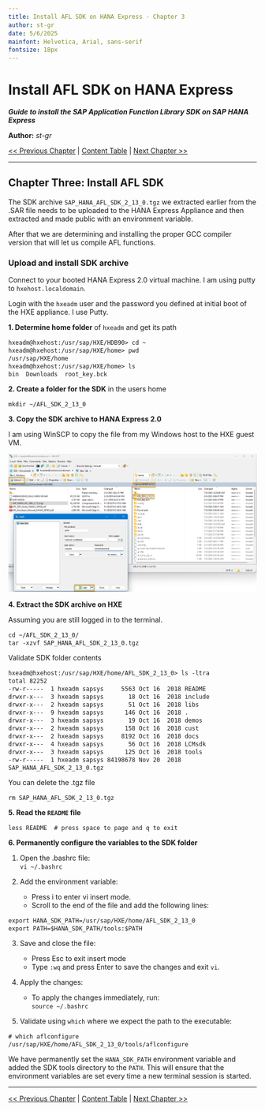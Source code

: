 ```yaml
---
title: Install AFL SDK on HANA Express - Chapter 3
author: st-gr
date: 5/6/2025
mainfont: Helvetica, Arial, sans-serif
fontsize: 18px
---
```


Install AFL SDK on HANA Express
===============================

***Guide to install the SAP Application Function Library SDK on SAP HANA Express***

**Author:** *st-gr*

[<< Previous Chapter](chapter-2-preparations.md) | [Content Table](README.md) | [Next Chapter >>](chapter-4-determine-gcc.md)

---

## Chapter Three: Install AFL SDK

The SDK archive `SAP_HANA_AFL_SDK_2_13_0.tgz` we extracted earlier from the .SAR file needs to be uploaded to the HANA Express Appliance and then extracted and made public with an environment variable.

After that we are determining and installing the proper GCC compiler version that will let us compile AFL functions.

### Upload and install SDK archive
Connect to your booted HANA Express 2.0 virtual machine. I am using putty to `hxehost.localdomain`.

Login with the `hxeadm` user and the password you defined at initial boot of the HXE appliance. I use Putty.

**1. Determine home folder** of `hxeadm` and get its path

````
hxeadm@hxehost:/usr/sap/HXE/HDB90> cd ~
hxeadm@hxehost:/usr/sap/HXE/home> pwd
/usr/sap/HXE/home
hxeadm@hxehost:/usr/sap/HXE/home> ls
bin  Downloads  root_key.bck
````

**2. Create a folder for the SDK** in the users home

````
mkdir ~/AFL_SDK_2_13_0
````

**3. Copy the SDK archive to HANA Express 2.0**  

I am using WinSCP to copy the file from my Windows host to the HXE guest VM.

![Download AFL SDK](/assets/winscp-upload-sdk-archive.png)

**4. Extract the SDK archive on HXE**  

Assuming you are still logged in to the terminal.

````
cd ~/AFL_SDK_2_13_0/
tar -xzvf SAP_HANA_AFL_SDK_2_13_0.tgz
````
Validate SDK folder contents
````
hxeadm@hxehost:/usr/sap/HXE/home/AFL_SDK_2_13_0> ls -ltra
total 82252
-rw-r-----  1 hxeadm sapsys     5563 Oct 16  2018 README
drwxr-x---  3 hxeadm sapsys       18 Oct 16  2018 include
drwxr-x---  2 hxeadm sapsys       51 Oct 16  2018 libs
drwxr-x---  9 hxeadm sapsys      146 Oct 16  2018 .
drwxr-x---  3 hxeadm sapsys       19 Oct 16  2018 demos
drwxr-x---  2 hxeadm sapsys      158 Oct 16  2018 cust
drwxr-x---  2 hxeadm sapsys     8192 Oct 16  2018 docs
drwxr-x---  4 hxeadm sapsys       56 Oct 16  2018 LCMsdk
drwxr-x---  3 hxeadm sapsys      125 Oct 16  2018 tools
-rw-r-----  1 hxeadm sapsys 84198678 Nov 20  2018 SAP_HANA_AFL_SDK_2_13_0.tgz
````

You can delete the .tgz file

    rm SAP_HANA_AFL_SDK_2_13_0.tgz

**5. Read the `README` file**

    less README  # press space to page and q to exit

**6. Permanently configure the variables to the SDK folder**

1. Open the .bashrc file:  
  `vi ~/.bashrc`
  
2. Add the environment variable:  

    * Press i to enter vi insert mode.
    * Scroll to the end of the file and add the following lines:

````
export HANA_SDK_PATH=/usr/sap/HXE/home/AFL_SDK_2_13_0
export PATH=$HANA_SDK_PATH/tools:$PATH
````

3. Save and close the file:

    * Press Esc to exit insert mode
    * Type `:wq` and press Enter to save the changes and exit `vi`.

4. Apply the changes:

    * To apply the changes immediately, run:  
      `source ~/.bashrc`

5. Validate using `which` where we expect the path to the executable:

````
# which aflconfigure
/usr/sap/HXE/home/AFL_SDK_2_13_0/tools/aflconfigure
````

We have permanently set the `HANA_SDK_PATH` environment variable and added the SDK tools directory to the `PATH`. This will ensure that the environment variables are set every time a new terminal session is started.

---

[<< Previous Chapter](chapter-2-preparations.md) | [Content Table](README.md) | [Next Chapter >>](chapter-4-determine-gcc.md)